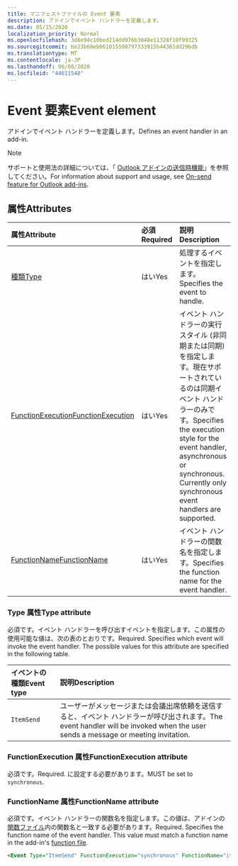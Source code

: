 ```yaml
---
title: マニフェストファイルの Event 要素
description: アドインでイベント ハンドラーを定義します。
ms.date: 05/15/2020
localization_priority: Normal
ms.openlocfilehash: 3d8e94c10bed214dd976b3048e11328f10f99325
ms.sourcegitcommit: be23b68eb661015508797333915b44381dd29bdb
ms.translationtype: MT
ms.contentlocale: ja-JP
ms.lasthandoff: 06/08/2020
ms.locfileid: "44611548"
---
```

# <a name="event-element"></a><span data-ttu-id="aaaff-103">Event 要素</span><span class="sxs-lookup"><span data-stu-id="aaaff-103">Event element</span></span>

<span data-ttu-id="aaaff-104">アドインでイベント ハンドラーを定義します。</span><span class="sxs-lookup"><span data-stu-id="aaaff-104">Defines an event handler in an add-in.</span></span>

> [!NOTE]
> <span data-ttu-id="aaaff-105">サポートと使用法の詳細については、「 [Outlook アドインの送信時機能](../../outlook/outlook-on-send-addins.md)」を参照してください。</span><span class="sxs-lookup"><span data-stu-id="aaaff-105">For information about support and usage, see [On-send feature for Outlook add-ins](../../outlook/outlook-on-send-addins.md).</span></span>

## <a name="attributes"></a><span data-ttu-id="aaaff-106">属性</span><span class="sxs-lookup"><span data-stu-id="aaaff-106">Attributes</span></span>

|  <span data-ttu-id="aaaff-107">属性</span><span class="sxs-lookup"><span data-stu-id="aaaff-107">Attribute</span></span>  |  <span data-ttu-id="aaaff-108">必須</span><span class="sxs-lookup"><span data-stu-id="aaaff-108">Required</span></span>  |  <span data-ttu-id="aaaff-109">説明</span><span class="sxs-lookup"><span data-stu-id="aaaff-109">Description</span></span>  |
|:-----|:-----|:-----|
|  [<span data-ttu-id="aaaff-110">種類</span><span class="sxs-lookup"><span data-stu-id="aaaff-110">Type</span></span>](#type-attribute)  |  <span data-ttu-id="aaaff-111">はい</span><span class="sxs-lookup"><span data-stu-id="aaaff-111">Yes</span></span>  | <span data-ttu-id="aaaff-112">処理するイベントを指定します。</span><span class="sxs-lookup"><span data-stu-id="aaaff-112">Specifies the event to handle.</span></span> |
|  [<span data-ttu-id="aaaff-113">FunctionExecution</span><span class="sxs-lookup"><span data-stu-id="aaaff-113">FunctionExecution</span></span>](#functionexecution-attribute)  |  <span data-ttu-id="aaaff-114">はい</span><span class="sxs-lookup"><span data-stu-id="aaaff-114">Yes</span></span>  | <span data-ttu-id="aaaff-p101">イベント ハンドラーの実行スタイル (非同期または同期) を指定します。現在サポートされているのは同期イベント ハンドラーのみです。</span><span class="sxs-lookup"><span data-stu-id="aaaff-p101">Specifies the execution style for the event handler, asynchronous or synchronous. Currently only synchronous event handlers are supported.</span></span> |
|  [<span data-ttu-id="aaaff-117">FunctionName</span><span class="sxs-lookup"><span data-stu-id="aaaff-117">FunctionName</span></span>](#functionname-attribute)  |  <span data-ttu-id="aaaff-118">はい</span><span class="sxs-lookup"><span data-stu-id="aaaff-118">Yes</span></span>  | <span data-ttu-id="aaaff-119">イベント ハンドラーの関数名を指定します。</span><span class="sxs-lookup"><span data-stu-id="aaaff-119">Specifies the function name for the event handler.</span></span> |

### <a name="type-attribute"></a><span data-ttu-id="aaaff-120">Type 属性</span><span class="sxs-lookup"><span data-stu-id="aaaff-120">Type attribute</span></span>

<span data-ttu-id="aaaff-p102">必須です。イベント ハンドラーを呼び出すイベントを指定します。この属性の使用可能な値は、次の表のとおりです。</span><span class="sxs-lookup"><span data-stu-id="aaaff-p102">Required. Specifies which event will invoke the event handler. The possible values for this attribute are specified in the following table.</span></span>

|  <span data-ttu-id="aaaff-124">イベントの種類</span><span class="sxs-lookup"><span data-stu-id="aaaff-124">Event type</span></span>  |  <span data-ttu-id="aaaff-125">説明</span><span class="sxs-lookup"><span data-stu-id="aaaff-125">Description</span></span>  |
|:-----|:-----|
|  `ItemSend`  |  <span data-ttu-id="aaaff-126">ユーザーがメッセージまたは会議出席依頼を送信すると、イベント ハンドラーが呼び出されます。</span><span class="sxs-lookup"><span data-stu-id="aaaff-126">The event handler will be invoked when the user sends a message or meeting invitation.</span></span>  |

### <a name="functionexecution-attribute"></a><span data-ttu-id="aaaff-127">FunctionExecution 属性</span><span class="sxs-lookup"><span data-stu-id="aaaff-127">FunctionExecution attribute</span></span>

<span data-ttu-id="aaaff-128">必須です。</span><span class="sxs-lookup"><span data-stu-id="aaaff-128">Required.</span></span> <span data-ttu-id="aaaff-129">に設定する必要があります。</span><span class="sxs-lookup"><span data-stu-id="aaaff-129">MUST be set to `synchronous`.</span></span>

### <a name="functionname-attribute"></a><span data-ttu-id="aaaff-130">FunctionName 属性</span><span class="sxs-lookup"><span data-stu-id="aaaff-130">FunctionName attribute</span></span>

<span data-ttu-id="aaaff-p104">必須です。イベント ハンドラーの関数名を指定します。この値は、アドインの[関数ファイル](functionfile.md)内の関数名と一致する必要があります。</span><span class="sxs-lookup"><span data-stu-id="aaaff-p104">Required. Specifies the function name of the event handler. This value must match a function name in the add-in's [function file](functionfile.md).</span></span>

```xml
<Event Type="ItemSend" FunctionExecution="synchronous" FunctionName="itemSendHandler" />
```
